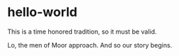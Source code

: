 # hello-world
This is a time honored tradition, so it must be valid.

Lo, the men of Moor approach. And so our story begins.
